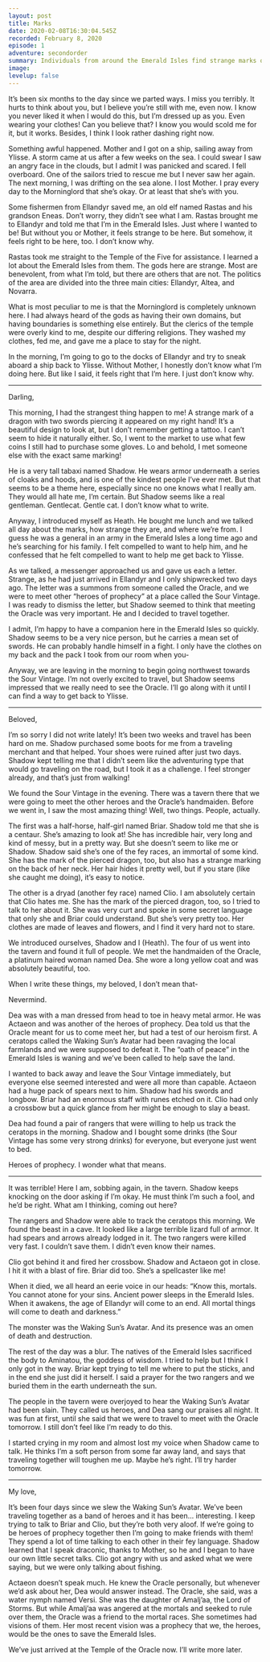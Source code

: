 ```yaml
---
layout: post
title: Marks
date: 2020-02-08T16:30:04.545Z
recorded: February 8, 2020
episode: 1
adventure: secondorder
summary: Individuals from around the Emerald Isles find strange marks on their bodies and receive a summons by a mysterious figure called The Oracle.
image: 
levelup: false
---
```


It’s been six months to the day since we parted ways. I miss you terribly. It hurts to think about you, but I believe you’re still with me, even now. I know you never liked it when I would do this, but I’m dressed up as you. Even wearing your clothes! Can you believe that? I know you would scold me for it, but it works. Besides, I think I look rather dashing right now.

Something awful happened. Mother and I got on a ship, sailing away from Ylisse. A storm came at us after a few weeks on the sea. I could swear I saw an angry face in the clouds, but I admit I was panicked and scared. I fell overboard. One of the sailors tried to rescue me but I never saw her again. The next morning, I was drifting on the sea alone. I lost Mother. I pray every day to the Morninglord that she’s okay. Or at least that she’s with you.

Some fishermen from Ellandyr saved me, an old elf named Rastas and his grandson Eneas. Don’t worry, they didn’t see what I am. Rastas brought me to Ellandyr and told me that I’m in the Emerald Isles. Just where I wanted to be! But without you or Mother, it feels strange to be here. But somehow, it feels right to be here, too. I don’t know why.

Rastas took me straight to the Temple of the Five for assistance. I learned a lot about the Emerald Isles from them. The gods here are strange. Most are benevolent, from what I’m told, but there are others that are not. The politics of the area are divided into the three main cities: Ellandyr, Altea, and Novarra.

What is most peculiar to me is that the Morninglord is completely unknown here. I had always heard of the gods as having their own domains, but having boundaries is something else entirely. But the clerics of the temple were overly kind to me, despite our differing religions. They washed my clothes, fed me, and gave me a place to stay for the night.

In the morning, I’m going to go to the docks of Ellandyr and try to sneak aboard a ship back to Ylisse. Without Mother, I honestly don’t know what I’m doing here. But like I said, it feels right that I’m here. I just don’t know why.

---

Darling,

This morning, I had the strangest thing happen to me! A strange mark of a dragon with two swords piercing it appeared on my right hand! It’s a beautiful design to look at, but I don’t remember getting a tattoo. I can’t seem to hide it naturally either. So, I went to the market to use what few coins I still had to purchase some gloves. Lo and behold, I met someone else with the exact same marking!

He is a very tall tabaxi named Shadow. He wears armor underneath a series of cloaks and hoods, and is one of the kindest people I’ve ever met. But that seems to be a theme here, especially since no one knows what I really am. They would all hate me, I’m certain. But Shadow seems like a real gentleman. Gentlecat. Gentle cat. I don’t know what to write.

Anyway, I introduced myself as Heath. He bought me lunch and we talked all day about the marks, how strange they are, and where we’re from. I guess he was a general in an army in the Emerald Isles a long time ago and he’s searching for his family. I felt compelled to want to help him, and he confessed that he felt compelled to want to help me get back to Ylisse.

As we talked, a messenger approached us and gave us each a letter. Strange, as he had just arrived in Ellandyr and I only shipwrecked two days ago. The letter was a summons from someone called the Oracle, and we were to meet other “heroes of prophecy” at a place called the Sour Vintage. I was ready to dismiss the letter, but Shadow seemed to think that meeting the Oracle was very important. He and I decided to travel together.

I admit, I’m happy to have a companion here in the Emerald Isles so quickly. Shadow seems to be a very nice person, but he carries a mean set of swords. He can probably handle himself in a fight. I only have the clothes on my back and the pack I took from our room when you-

Anyway, we are leaving in the morning to begin going northwest towards the Sour Vintage. I’m not overly excited to travel, but Shadow seems impressed that we really need to see the Oracle. I’ll go along with it until I can find a way to get back to Ylisse.

---

Beloved,

I’m so sorry I did not write lately! It’s been two weeks and travel has been hard on me. Shadow purchased some boots for me from a traveling merchant and that helped. Your shoes were ruined after just two days. Shadow kept telling me that I didn’t seem like the adventuring type that would go traveling on the road, but I took it as a challenge. I feel stronger already, and that’s just from walking!

We found the Sour Vintage in the evening. There was a tavern there that we were going to meet the other heroes and the Oracle’s handmaiden. Before we went in, I saw the most amazing thing! Well, two things. People, actually.

The first was a half-horse, half-girl named Briar. Shadow told me that she is a centaur. She’s amazing to look at! She has incredible hair, very long and kind of messy, but in a pretty way. But she doesn’t seem to like me or Shadow. Shadow said she’s one of the fey races, an immortal of some kind. She has the mark of the pierced dragon, too, but also has a strange marking on the back of her neck. Her hair hides it pretty well, but if you stare (like she caught me doing), it’s easy to notice.

The other is a dryad (another fey race) named Clio. I am absolutely certain that Clio hates me. She has the mark of the pierced dragon, too, so I tried to talk to her about it. She was very curt and spoke in some secret language that only she and Briar could understand. But she’s very pretty too. Her clothes are made of leaves and flowers, and I find it very hard not to stare.

We introduced ourselves, Shadow and I (Heath). The four of us went into the tavern and found it full of people. We met the handmaiden of the Oracle, a platinum haired woman named Dea. She wore a long yellow coat and was absolutely beautiful, too.

When I write these things, my beloved, I don’t mean that-

Nevermind.

Dea was with a man dressed from head to toe in heavy metal armor. He was Actaeon and was another of the heroes of prophecy. Dea told us that the Oracle meant for us to come meet her, but had a test of our heroism first. A ceratops called the Waking Sun’s Avatar had been ravaging the local farmlands and we were supposed to defeat it. The “oath of peace” in the Emerald Isles is waning and we’ve been called to help save the land.

I wanted to back away and leave the Sour Vintage immediately, but everyone else seemed interested and were all more than capable. Actaeon had a huge pack of spears next to him. Shadow had his swords and longbow. Briar had an enormous staff with runes etched on it. Clio had only a crossbow but a quick glance from her might be enough to slay a beast.

Dea had found a pair of rangers that were willing to help us track the ceratops in the morning. Shadow and I bought some drinks (the Sour Vintage has some very strong drinks) for everyone, but everyone just went to bed.

Heroes of prophecy. I wonder what that means.

---

It was terrible! Here I am, sobbing again, in the tavern. Shadow keeps knocking on the door asking if I’m okay. He must think I’m such a fool, and he’d be right. What am I thinking, coming out here?

The rangers and Shadow were able to track the ceratops this morning. We found the beast in a cave. It looked like a large terrible lizard full of armor. It had spears and arrows already lodged in it. The two rangers were killed very fast. I couldn’t save them. I didn’t even know their names.

Clio got behind it and fired her crossbow. Shadow and Actaeon got in close. I hit it with a blast of fire. Briar did too. She’s a spellcaster like me!

When it died, we all heard an eerie voice in our heads: “Know this, mortals. You cannot atone for your sins. Ancient power sleeps in the Emerald Isles. When it awakens, the age of Ellandyr will come to an end. All mortal things will come to death and darkness.”

The monster was the Waking Sun’s Avatar. And its presence was an omen of death and destruction.

The rest of the day was a blur. The natives of the Emerald Isles sacrificed the body to Aminatou, the goddess of wisdom. I tried to help but I think I only got in the way. Briar kept trying to tell me where to put the sticks, and in the end she just did it herself. I said a prayer for the two rangers and we buried them in the earth underneath the sun.

The people in the tavern were overjoyed to hear the Waking Sun’s Avatar had been slain. They  called us heroes, and Dea sang our praises all night. It was fun at first, until she said that we were to travel to meet with the Oracle tomorrow. I still don’t feel like I’m ready to do this.

I started crying in my room and almost lost my voice when Shadow came to talk. He thinks I’m a soft person from some far away land, and says that traveling together will toughen me up. Maybe he’s right. I’ll try harder tomorrow.

---

My love,

It’s been four days since we slew the Waking Sun’s Avatar. We’ve been traveling together as a band of heroes and it has been... interesting. I keep trying to talk to Briar and Clio, but they’re both very aloof. If we’re going to be heroes of prophecy together then I’m going to make friends with them! They spend a lot of time talking to each other in their fey language. Shadow learned that I speak draconic, thanks to Mother, so he and I began to have our own little secret talks. Clio got angry with us and asked what we were saying, but we were only talking about fishing.

Actaeon doesn’t speak much. He knew the Oracle personally, but whenever we’d ask about her, Dea would answer instead. The Oracle, she said, was a water nymph named Versi. She was the daughter of Amalj’aa, the Lord of Storms. But while Amalj’aa was angered at the mortals and seeked to rule over them, the Oracle was a friend to the mortal races. She sometimes had visions of them. Her most recent vision was a prophecy that we, the heroes, would be the ones to save the Emerald Isles.

We’ve just arrived at the Temple of the Oracle now. I’ll write more later.
